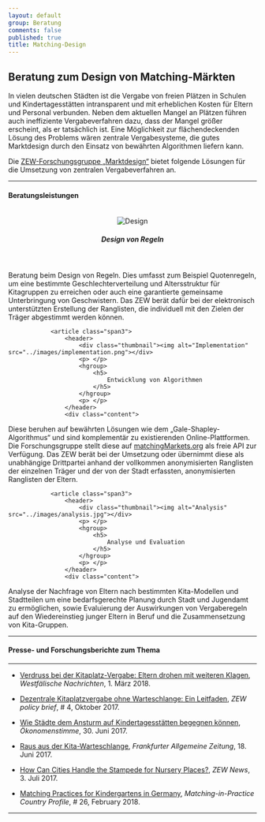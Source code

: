 ```yaml
---
layout: default
group: Beratung
comments: false
published: true
title: Matching-Design
---
```




## Beratung zum Design von Matching-Märkten

In vielen deutschen Städten ist die Vergabe von freien Plätzen in Schulen und Kindertagesstätten intransparent und mit erheblichen Kosten für Eltern und Personal verbunden. Neben dem aktuellen Mangel an Plätzen führen auch ineffiziente Vergabeverfahren dazu, dass der Mangel größer erscheint, als er tatsächlich ist. Eine Möglichkeit zur flächendeckenden Lösung des Problems wären zentrale Vergabesysteme, die gutes Marktdesign durch den Einsatz von bewährten Algorithmen liefern kann. 

Die <a href="http://www.zew.de/de/forschung/marktdesign/forschungsschwerpunkte/design-von-matching-maerkten/">ZEW-Forschungsgruppe „Marktdesign“</a> bietet folgende Lösungen für die Umsetzung von zentralen Vergabeverfahren an.


***

#### Beratungsleistungen

<p> </p> <br>

<footer class="row-fluid">
				<article class="span3">
					<header>
						<div class="thumbnail"><img alt="Design" src="../images/design.png"></div>
						<p> </p>
						<hgroup>
							<h5>
								Design von Regeln
							</h5>
						</hgroup>
						<p> </p>
					</header>
					<div class="content">
<p>Beratung beim Design von Regeln. Dies umfasst zum Beispiel Quotenregeln, um eine bestimmte Geschlechterverteilung und Altersstruktur für Kitagruppen zu erreichen oder auch eine garantierte gemeinsame Unterbringung von Geschwistern. Das ZEW berät dafür bei der elektronisch unterstützten Erstellung der Ranglisten, die individuell mit den Zielen der Träger abgestimmt werden können.
</p>
					</div>
				</article>



				<article class="span3">
					<header>
						<div class="thumbnail"><img alt="Implementation" src="../images/implementation.png"></div>
						<p> </p>
						<hgroup>
							<h5>
								Entwicklung von Algorithmen
							</h5>
						</hgroup>
						<p> </p>
					</header>
					<div class="content">
<p>Diese beruhen auf bewährten Lösungen wie dem „Gale-Shapley-Algorithmus“ und sind komplementär zu existierenden Online-Plattformen. Die Forschungsgruppe stellt diese auf <a href="http://matchingtools.com">matchingMarkets.org</a> als freie API zur Verfügung. Das ZEW berät bei der Umsetzung oder übernimmt diese als unabhängige Drittpartei anhand der vollkommen anonymisierten Ranglisten der einzelnen Träger und der von der Stadt erfassten, anonymisierten Ranglisten der Eltern.
</p>
					</div>
				</article>



				<article class="span3">
					<header>
						<div class="thumbnail"><img alt="Analysis" src="../images/analysis.jpg"></div>
						<p> </p>
						<hgroup>
							<h5>
								Analyse und Evaluation
							</h5>
						</hgroup>
						<p> </p>
					</header>
					<div class="content">
<p>Analyse der Nachfrage von Eltern nach bestimmten Kita-Modellen und Stadtteilen um eine bedarfsgerechte Planung durch Stadt und Jugendamt zu ermöglichen, sowie Evaluierung der Auswirkungen von Vergaberegeln auf den Wiedereinstieg junger Eltern in Beruf  und die Zusammensetzung von Kita-Gruppen.
</p>
					</div>
				</article>

</footer>


***

#### Presse- und Forschungsberichte zum Thema

***

- [ Verdruss bei der Kitaplatz-Vergabe: Eltern drohen mit weiteren Klagen](http://www.wn.de/Muenster/3203115-Verdruss-bei-der-Kitaplatz-Vergabe-Eltern-drohen-mit-weiteren-Klagen), *Westfälische Nachrichten*, 1. März 2018.

- [Dezentrale Kitaplatzvergabe ohne Warteschlange: Ein Leitfaden](https://www.econstor.eu/bitstream/10419/171332/1/1004717962.pdf), *ZEW policy brief*, \# 4, Oktober 2017.

- [Wie Städte dem Ansturm auf Kindertagesstätten begegnen können](http://www.oekonomenstimme.org/artikel/2017/06/wie-staedte-dem-ansturm-auf-kindertagesstaetten-begegnen-koennen/), *Ökonomenstimme*, 30. Juni 2017.

- [Raus aus der Kita-Warteschlange](http://www.faz.net/aktuell/wirtschaft/kinderbetreuung-raus-aus-der-kita-warteschlange-15053793.html), *Frankfurter Allgemeine Zeitung*, 18. Juni 2017.

- [How Can Cities Handle the Stampede for Nursery Places?](http://www.zew.de/en/das-zew/aktuelles/wie-staedte-dem-ansturm-auf-kindertagesstaetten-begegnen-koennen/), *ZEW News*, 3. Juli 2017.

- [Matching Practices for Kindergartens in Germany](http://www.matching-in-practice.eu/related-markets/), *Matching-in-Practice Country Profile*, \# 26, February 2018.

***

